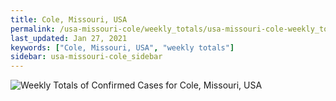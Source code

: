 ```yaml
---
title: Cole, Missouri, USA
permalink: /usa-missouri-cole/weekly_totals/usa-missouri-cole-weekly_totals.html
last_updated: Jan 27, 2021
keywords: ["Cole, Missouri, USA", "weekly totals"]
sidebar: usa-missouri-cole_sidebar
---
```


![Weekly Totals of Confirmed Cases for Cole, Missouri, USA](/covid_tracker/images/graphs/usa-missouri-cole-weekly_totals_graph.png)
